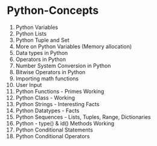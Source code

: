 # Python-Concepts

1. Python Variables
2. Python Lists
3. Python Tuple and Set 
4. More on Python Variables (Memory allocation)
5. Data types in Python
6. Operators in Python
7. Number System Conversion in Python
8. Bitwise Operators in Python
9. Importing math functions
10. User Input
11. Python Functions - Primes Working
12. Python Class - Working
13. Python Strings - Interesting Facts
14. Python Datatypes - Facts
15. Python Sequences - Lists, Tuples, Range, Dictionaries
16. Python - type() & id() Methods Working
17. Python Conditional Statements
18. Python Conditional Operators
